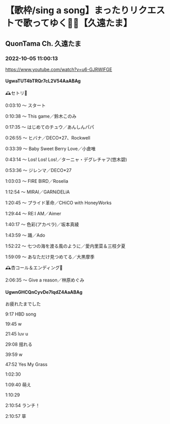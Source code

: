 # 【歌枠/sing a song】まったりリクエストで歌ってゆく🌙🥀【久遠たま】

## QuonTama Ch. 久遠たま

### 2022-10-05 11:00:13

https://www.youtube.com/watch?v=u6-GJRWlFGE

#### UgwaTUT4bTRQr7cL2V54AaABAg

🕰セトリ🥀



0:03:10 ～ スタート

0:10:38 ～ This game／鈴木このみ

0:17:35 ～ はじめてのチュウ／あんしんパパ

0:26:55 ～ ヒバナ／DECO*27、Rockwell

0:33:39 ～ Baby Sweet Berry Love／小倉唯

0:43:14 ～ Los! Los! Los!／ターニャ・デグレチャフ(悠木碧)

0:53:36 ～ ジレンマ／DECO*27

1:03:03 ～ FIRE BIRD／Roselia

1:12:54 ～ MIRAI／GARNiDELiA

1:20:45 ～ プライド革命／CHiCO with HoneyWorks

1:29:44 ～ RE:I AM／Aimer

1:40:17 ～ 色彩(アカペラ)／坂本真綾

1:43:59 ～ 踊／Ado

1:52:22 ～ 七つの海を渡る風のように／愛内里菜＆三枝夕夏

1:59:09 ～ あなただけ見つめてる／大黒摩季



🕰杏コール＆エンディング🥀



2:06:35 ～ Give a reason／林原めぐみ



#### UgwnGHCQnCyvDe7lqdZ4AaABAg

お疲れたまでした

9:17 HBD song

19:45 w

21:45 luv u

29:08 揺れる

39:59 w

47:52 ​Yes My Grass

1:02:30 

1:09:40 萌え

1:10:29 

2:10:54 ランチ！

2:10:57 草

